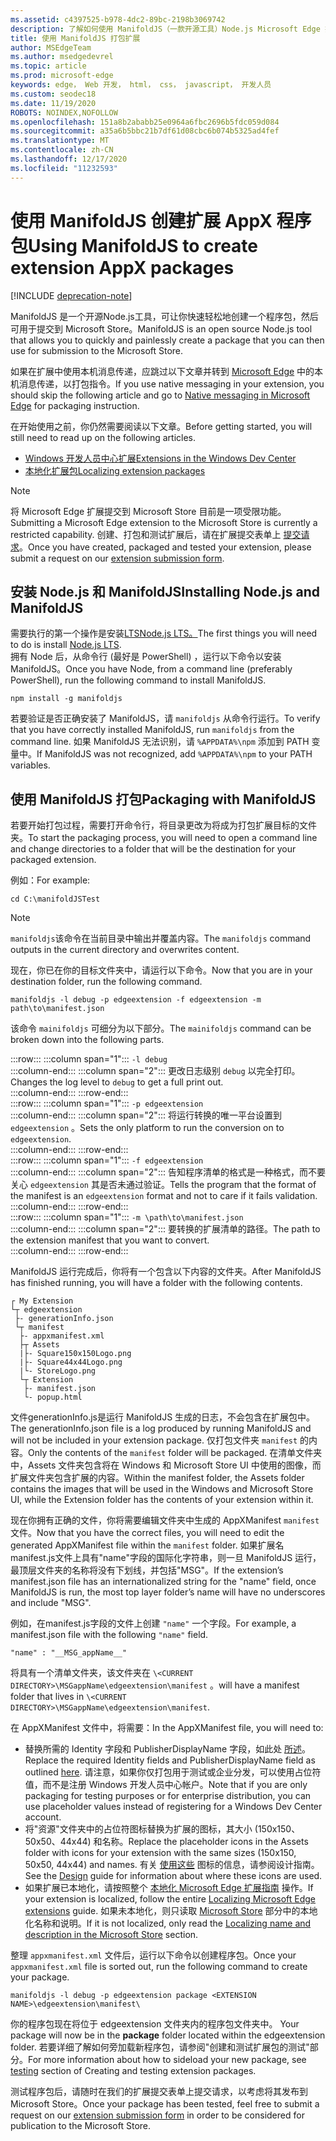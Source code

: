 ```yaml
---
ms.assetid: c4397525-b978-4dc2-89bc-2198b3069742
description: 了解如何使用 ManifoldJS（一款开源工具）Node.js Microsoft Edge 扩展。
title: 使用 ManifoldJS 打包扩展
author: MSEdgeTeam
ms.author: msedgedevrel
ms.topic: article
ms.prod: microsoft-edge
keywords: edge， Web 开发， html， css， javascript， 开发人员
ms.custom: seodec18
ms.date: 11/19/2020
ROBOTS: NOINDEX,NOFOLLOW
ms.openlocfilehash: 151a8b2ababb25e0964a6fbc2696b5fdc059d084
ms.sourcegitcommit: a35a6b5bbc21b7df61d08cbc6b074b5325ad4fef
ms.translationtype: MT
ms.contentlocale: zh-CN
ms.lasthandoff: 12/17/2020
ms.locfileid: "11232593"
---
```

# <span data-ttu-id="57c04-104">使用 ManifoldJS 创建扩展 AppX 程序包</span><span class="sxs-lookup"><span data-stu-id="57c04-104">Using ManifoldJS to create extension AppX packages</span></span>  

[!INCLUDE [deprecation-note](../../includes/deprecation-note.md)]  

<span data-ttu-id="57c04-105">ManifoldJS 是一个开源Node.js工具，可让你快速轻松地创建一个程序包，然后可用于提交到 Microsoft Store。</span><span class="sxs-lookup"><span data-stu-id="57c04-105">ManifoldJS is an open source Node.js tool that allows you to quickly and painlessly create a package that you can then use for submission to the Microsoft Store.</span></span>  

<span data-ttu-id="57c04-106">如果在扩展中使用本机消息传递，应跳过以下文章并转到 [Microsoft Edge](../native-messaging.md#creating-an-extension-with-native-messaging) 中的本机消息传递，以打包指令。</span><span class="sxs-lookup"><span data-stu-id="57c04-106">If you use native messaging in your extension, you should skip the following article and go to [Native messaging in Microsoft Edge](../native-messaging.md#creating-an-extension-with-native-messaging) for packaging instruction.</span></span>  

<span data-ttu-id="57c04-107">在开始使用之前，你仍然需要阅读以下文章。</span><span class="sxs-lookup"><span data-stu-id="57c04-107">Before getting started, you will still need to read up on the following articles.</span></span>  

*   [<span data-ttu-id="57c04-108">Windows 开发人员中心扩展</span><span class="sxs-lookup"><span data-stu-id="57c04-108">Extensions in the Windows Dev Center</span></span>](./extensions-in-the-windows-dev-center.md)  
*   [<span data-ttu-id="57c04-109">本地化扩展包</span><span class="sxs-lookup"><span data-stu-id="57c04-109">Localizing extension packages</span></span>](./localizing-extension-packages.md)  

> [!NOTE]
> <span data-ttu-id="57c04-110">将 Microsoft Edge 扩展提交到 Microsoft Store 目前是一项受限功能。</span><span class="sxs-lookup"><span data-stu-id="57c04-110">Submitting a Microsoft Edge extension to the Microsoft Store is currently a restricted capability.</span></span>  <span data-ttu-id="57c04-111">创建、打包和测试扩展后，请在扩展提交表单上 [提交请求](https://developer.microsoft.com/microsoft-edge/extensions/requests)。</span><span class="sxs-lookup"><span data-stu-id="57c04-111">Once you have created, packaged and tested your extension, please submit a request on our [extension submission form](https://developer.microsoft.com/microsoft-edge/extensions/requests).</span></span>  

## <span data-ttu-id="57c04-112">安装 Node.js 和 ManifoldJS</span><span class="sxs-lookup"><span data-stu-id="57c04-112">Installing Node.js and ManifoldJS</span></span>  

<span data-ttu-id="57c04-113">需要执行的第一个操作是安装[LTSNode.js LTS。](https://nodejs.org/en/download)</span><span class="sxs-lookup"><span data-stu-id="57c04-113">The first things you will need to do is install [Node.js LTS](https://nodejs.org/en/download).</span></span>  
<span data-ttu-id="57c04-114">拥有 Node 后，从命令行 (最好是 PowerShell) ，运行以下命令以安装 ManifoldJS。</span><span class="sxs-lookup"><span data-stu-id="57c04-114">Once you have Node, from a command line (preferably PowerShell), run the following command to install ManifoldJS.</span></span>  

```shell
npm install -g manifoldjs
```  

<span data-ttu-id="57c04-115">若要验证是否正确安装了 ManifoldJS，请 `manifoldjs` 从命令行运行。</span><span class="sxs-lookup"><span data-stu-id="57c04-115">To verify that you have correctly installed ManifoldJS, run `manifoldjs` from the command line.</span></span> <span data-ttu-id="57c04-116">如果 ManifoldJS 无法识别，请 `%APPDATA%\npm` 添加到 PATH 变量中。</span><span class="sxs-lookup"><span data-stu-id="57c04-116">If ManifoldJS was not recognized, add `%APPDATA%\npm` to your PATH variables.</span></span>  

## <span data-ttu-id="57c04-117">使用 ManifoldJS 打包</span><span class="sxs-lookup"><span data-stu-id="57c04-117">Packaging with ManifoldJS</span></span>  

<span data-ttu-id="57c04-118">若要开始打包过程，需要打开命令行，将目录更改为将成为打包扩展目标的文件夹。</span><span class="sxs-lookup"><span data-stu-id="57c04-118">To start the packaging process, you will need to open a command line and change directories to a folder that will be the destination for your packaged extension.</span></span>  

<span data-ttu-id="57c04-119">例如：</span><span class="sxs-lookup"><span data-stu-id="57c04-119">For example:</span></span>

```shell
cd C:\manifoldJSTest
```  

> [!NOTE]
> <span data-ttu-id="57c04-120">`manifoldjs`该命令在当前目录中输出并覆盖内容。</span><span class="sxs-lookup"><span data-stu-id="57c04-120">The `manifoldjs` command outputs in the current directory and overwrites content.</span></span>  

<span data-ttu-id="57c04-121">现在，你已在你的目标文件夹中，请运行以下命令。</span><span class="sxs-lookup"><span data-stu-id="57c04-121">Now that you are in your destination folder, run the following command.</span></span>  

```shell
manifoldjs -l debug -p edgeextension -f edgeextension -m path\to\manifest.json
```  

<span data-ttu-id="57c04-122">该命令 `mainifoldjs` 可细分为以下部分。</span><span class="sxs-lookup"><span data-stu-id="57c04-122">The `mainifoldjs` command can be broken down into the following parts.</span></span>  

:::row:::
   :::column span="1":::
      `-l debug`  
   :::column-end:::
   :::column span="2":::
      <span data-ttu-id="57c04-123">更改日志级别 `debug` 以完全打印。</span><span class="sxs-lookup"><span data-stu-id="57c04-123">Changes the log level to `debug` to get a full print out.</span></span>  
   :::column-end:::
:::row-end:::  
:::row:::
   :::column span="1":::
      `-p edgeextension`  
   :::column-end:::
   :::column span="2":::
      <span data-ttu-id="57c04-124">将运行转换的唯一平台设置到 `edgeextension` 。</span><span class="sxs-lookup"><span data-stu-id="57c04-124">Sets the only platform to run the conversion on to `edgeextension`.</span></span>  
   :::column-end:::
:::row-end:::  
:::row:::
   :::column span="1":::
      `-f edgeextension`  
   :::column-end:::
   :::column span="2":::
      <span data-ttu-id="57c04-125">告知程序清单的格式是一种格式，而不要关心 `edgeextension` 其是否未通过验证。</span><span class="sxs-lookup"><span data-stu-id="57c04-125">Tells the program that the format of the manifest is an `edgeextension` format and not to care if it fails validation.</span></span>  
   :::column-end:::
:::row-end:::  
:::row:::
   :::column span="1":::
      `-m \path\to\manifest.json`  
   :::column-end:::
   :::column span="2":::
      <span data-ttu-id="57c04-126">要转换的扩展清单的路径。</span><span class="sxs-lookup"><span data-stu-id="57c04-126">The path to the extension manifest that you want to convert.</span></span>  
   :::column-end:::
:::row-end:::  

<span data-ttu-id="57c04-127">ManifoldJS 运行完成后，你将有一个包含以下内容的文件夹。</span><span class="sxs-lookup"><span data-stu-id="57c04-127">After ManifoldJS has finished running, you will have a folder with the following contents.</span></span>  

```text
┌ My Extension
└┬ edgeextension
 ├- generationInfo.json
 └┬ manifest
  ├- appxmanifest.xml
  ├┬ Assets
  |├- Square150x150Logo.png
  |├- Square44x44Logo.png
  |└- StoreLogo.png    
  └┬ Extension
   ├- manifest.json
   └- popup.html
```  
<!-- 
    My Extension
        edgeextension
            generationInfo.json
            manifest
                   appxmanifest.xml
                Assets
                    Square150x150Logo.png
                    Square44x44Logo.png
                    StoreLogo.png    
                Extension
                    manifest.json
                    popup.html
                    ...
                ...
-->  

<span data-ttu-id="57c04-128">文件generationInfo.js是运行 ManifoldJS 生成的日志，不会包含在扩展包中。</span><span class="sxs-lookup"><span data-stu-id="57c04-128">The generationInfo.json file is a log produced by running ManifoldJS and will not be included in your extension package.</span></span> <span data-ttu-id="57c04-129">仅打包文件夹 `manifest` 的内容。</span><span class="sxs-lookup"><span data-stu-id="57c04-129">Only the contents of the `manifest` folder will be packaged.</span></span> <span data-ttu-id="57c04-130">在清单文件夹中，Assets 文件夹包含将在 Windows 和 Microsoft Store UI 中使用的图像，而扩展文件夹包含扩展的内容。</span><span class="sxs-lookup"><span data-stu-id="57c04-130">Within the manifest folder, the Assets folder contains the images that will be used in the Windows and Microsoft Store UI, while the Extension folder has the contents of your extension within it.</span></span>  

<span data-ttu-id="57c04-131">现在你拥有正确的文件，你将需要编辑文件夹中生成的 AppXManifest `manifest` 文件。</span><span class="sxs-lookup"><span data-stu-id="57c04-131">Now that you have the correct files, you will need to edit the generated AppXManifest file within the `manifest` folder.</span></span> <span data-ttu-id="57c04-132">如果扩展名manifest.js文件上具有"name"字段的国际化字符串，则一旦 ManifoldJS 运行，最顶层文件夹的名称将没有下划线，并包括"MSG"。</span><span class="sxs-lookup"><span data-stu-id="57c04-132">If the extension’s manifest.json file has an internationalized string for the "name" field, once ManifoldJS is run, the most top layer folder’s name will have no underscores and include "MSG".</span></span>

<span data-ttu-id="57c04-133">例如，在manifest.js字段的文件上创建 `"name"` 一个字段。</span><span class="sxs-lookup"><span data-stu-id="57c04-133">For example, a manifest.json file with the following `"name"` field.</span></span>  

```shell
"name" : "__MSG_appName__"
```  

<span data-ttu-id="57c04-134">将具有一个清单文件夹，该文件夹在 `\<CURRENT DIRECTORY>\MSGappName\edgeextension\manifest` 。</span><span class="sxs-lookup"><span data-stu-id="57c04-134">will have a manifest folder that lives in `\<CURRENT DIRECTORY>\MSGappName\edgeextension\manifest`.</span></span>  

<span data-ttu-id="57c04-135">在 AppXManifest 文件中，将需要：</span><span class="sxs-lookup"><span data-stu-id="57c04-135">In the AppXManifest file, you will need to:</span></span>  

 *   <span data-ttu-id="57c04-136">替换所需的 Identity 字段和 PublisherDisplayName 字段，如此处 [所述](./creating-and-testing-extension-packages.md#app-identity-template-values)。</span><span class="sxs-lookup"><span data-stu-id="57c04-136">Replace the required Identity fields and PublisherDisplayName field as outlined [here](./creating-and-testing-extension-packages.md#app-identity-template-values).</span></span> <span data-ttu-id="57c04-137">请注意，如果你仅打包用于测试或企业分发，可以使用占位符值，而不是注册 Windows 开发人员中心帐户。</span><span class="sxs-lookup"><span data-stu-id="57c04-137">Note that if you are only packaging for testing purposes or for enterprise distribution, you can use placeholder values instead of registering for a Windows Dev Center account.</span></span>  
 *   <span data-ttu-id="57c04-138">将"资源"文件夹中的占位符图标替换为扩展的图标，其大小 (150x150、50x50、44x44) 和名称。</span><span class="sxs-lookup"><span data-stu-id="57c04-138">Replace the placeholder icons in the Assets folder with icons for your extension with the same sizes (150x150, 50x50, 44x44) and names.</span></span> <span data-ttu-id="57c04-139">有关 [使用这些](./../design.md#icons-for-packaging) 图标的信息，请参阅设计指南。</span><span class="sxs-lookup"><span data-stu-id="57c04-139">See the [Design](./../design.md#icons-for-packaging) guide for information about where these icons are used.</span></span>  
 *   <span data-ttu-id="57c04-140">如果扩展已本地化，请按照整个 [本地化 Microsoft Edge 扩展指南](./localizing-extension-packages.md) 操作。</span><span class="sxs-lookup"><span data-stu-id="57c04-140">If your extension is localized, follow the entire [Localizing Microsoft Edge extensions](./localizing-extension-packages.md) guide.</span></span> <span data-ttu-id="57c04-141">如果未本地化，则只读取 [Microsoft Store](./localizing-extension-packages.md#localizing-name-and-description-in-the-microsoft-store) 部分中的本地化名称和说明。</span><span class="sxs-lookup"><span data-stu-id="57c04-141">If it is not localized, only read the [Localizing name and description in the Microsoft Store](./localizing-extension-packages.md#localizing-name-and-description-in-the-microsoft-store) section.</span></span>  

<span data-ttu-id="57c04-142">整理 `appxmanifest.xml` 文件后，运行以下命令以创建程序包。</span><span class="sxs-lookup"><span data-stu-id="57c04-142">Once your `appxmanifest.xml` file is sorted out, run the following command to create your package.</span></span>  

```shell
manifoldjs -l debug -p edgeextension package <EXTENSION NAME>\edgeextension\manifest\
```  

<span data-ttu-id="57c04-143">你的程序包现在将位于 edgeextension 文件夹内的程序包文件夹中。 </span><span class="sxs-lookup"><span data-stu-id="57c04-143">Your package will now be in the **package** folder located within the edgeextension folder.</span></span> <span data-ttu-id="57c04-144">若要详细了解如何旁加载新程序包，请参阅"创建和测试扩展[](./creating-and-testing-extension-packages.md#testing-an-appx-package)包的测试"部分。</span><span class="sxs-lookup"><span data-stu-id="57c04-144">For more information about how to sideload your new package, see [testing](./creating-and-testing-extension-packages.md#testing-an-appx-package) section of Creating and testing extension packages.</span></span>  

<span data-ttu-id="57c04-145">测试程序包后，请随时在我们的扩展提交表单上提交请求，以考虑将其[](https://aka.ms/extension-request)发布到 Microsoft Store。</span><span class="sxs-lookup"><span data-stu-id="57c04-145">Once your package has been tested, feel free to submit a request on our [extension submission form](https://aka.ms/extension-request) in order to be considered for publication to the Microsoft Store.</span></span>  
